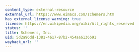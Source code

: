 ```yaml
---
content_type: external-resource
external_url: https://www.eimacs.com/schemers.htm
has_external_license_warning: true
license: https://en.wikipedia.org/wiki/All_rights_reserved
status: ''
title: Schemers, Inc.
uid: 5d2a96dd-1381-4617-87b2-454aa6136b91
wayback_url: ''
---
```

